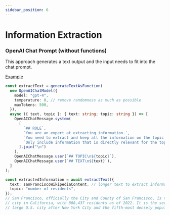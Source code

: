 ```yaml
---
sidebar_position: 6
---
```


# Information Extraction

### OpenAI Chat Prompt (without functions)

This approach generates a text output and the input needs to fit into the chat prompt.

[Example](https://github.com/lgrammel/ai-utils.js/blob/main/examples/basic/src/tutorials/information-extraction-openai-chat.ts)

```ts
const extractText = generateTextAsFunction(
  new OpenAIChatModel({
    model: "gpt-4",
    temperature: 0, // remove randomness as much as possible
    maxTokens: 500,
  }),
  async ({ text, topic }: { text: string; topic: string }) => [
    OpenAIChatMessage.system(
      [
        `## ROLE`,
        `You are an expert at extracting information.`,
        `You need to extract and keep all the information on the topic from the text below.`,
        `Only include information that is directly relevant for the topic.`,
      ].join("\n")
    ),
    OpenAIChatMessage.user(`## TOPIC\n${topic}`),
    OpenAIChatMessage.user(`## TEXT\n${text}`),
  ]
);

const extractedInformation = await extractText({
  text: sanFranciscoWikipediaContent, // longer text to extract information from
  topic: "number of residents",
});
// San Francisco, officially the City and County of San Francisco, is the fourth most populous
// city in California, with 808,437 residents as of 2022. It is the second most densely populated
// large U.S. city after New York City and the fifth-most densely populated U.S. county. Among...
```
